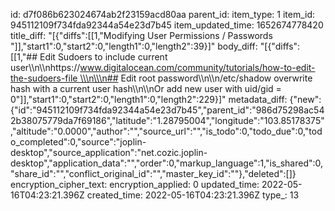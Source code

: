 id: d7f086b623024674ab2f23159acd80aa
parent_id: 
item_type: 1
item_id: 945112109f734fda92344a54e23d7b45
item_updated_time: 1652674778420
title_diff: "[{\"diffs\":[[1,\"Modifying User Permissions / Passwords \"]],\"start1\":0,\"start2\":0,\"length1\":0,\"length2\":39}]"
body_diff: "[{\"diffs\":[[1,\"## Edit Sudoers to include current user\\\n\\\nhttps://www.digitalocean.com/community/tutorials/how-to-edit-the-sudoers-file \\\n\\\n## Edit root password\\\n\\\n/etc/shadow overwrite hash with a current user hash\\\n\\\nOr add new user with uid/gid = 0\"]],\"start1\":0,\"start2\":0,\"length1\":0,\"length2\":229}]"
metadata_diff: {"new":{"id":"945112109f734fda92344a54e23d7b45","parent_id":"986d75298ac542b38075779da7f69186","latitude":"1.28795004","longitude":"103.85178375","altitude":"0.0000","author":"","source_url":"","is_todo":0,"todo_due":0,"todo_completed":0,"source":"joplin-desktop","source_application":"net.cozic.joplin-desktop","application_data":"","order":0,"markup_language":1,"is_shared":0,"share_id":"","conflict_original_id":"","master_key_id":""},"deleted":[]}
encryption_cipher_text: 
encryption_applied: 0
updated_time: 2022-05-16T04:23:21.396Z
created_time: 2022-05-16T04:23:21.396Z
type_: 13